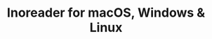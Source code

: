 ---
name: Inoreader
url: 'https://www.inoreader.com'
category: News
title: 'Inoreader for macOS, Windows & Linux'
key: inoreader

---